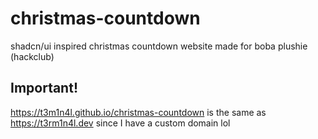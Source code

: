 # christmas-countdown
shadcn/ui inspired christmas countdown website made for boba plushie (hackclub)


## Important!
https://t3m1n4l.github.io/christmas-countdown
is the same as
https://t3rm1n4l.dev
since I have a custom domain lol
